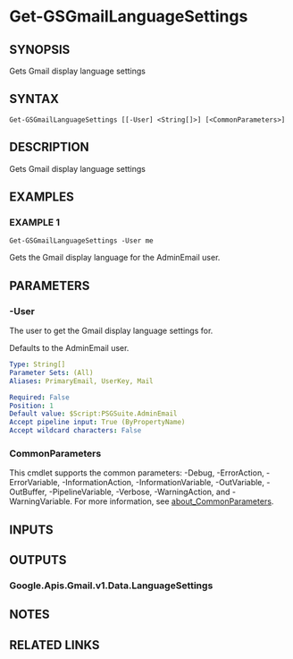 # Get-GSGmailLanguageSettings

## SYNOPSIS
Gets Gmail display language settings

## SYNTAX

```
Get-GSGmailLanguageSettings [[-User] <String[]>] [<CommonParameters>]
```

## DESCRIPTION
Gets Gmail display language settings

## EXAMPLES

### EXAMPLE 1
```
Get-GSGmailLanguageSettings -User me
```

Gets the Gmail display language for the AdminEmail user.

## PARAMETERS

### -User
The user to get the Gmail display language settings for.

Defaults to the AdminEmail user.

```yaml
Type: String[]
Parameter Sets: (All)
Aliases: PrimaryEmail, UserKey, Mail

Required: False
Position: 1
Default value: $Script:PSGSuite.AdminEmail
Accept pipeline input: True (ByPropertyName)
Accept wildcard characters: False
```

### CommonParameters
This cmdlet supports the common parameters: -Debug, -ErrorAction, -ErrorVariable, -InformationAction, -InformationVariable, -OutVariable, -OutBuffer, -PipelineVariable, -Verbose, -WarningAction, and -WarningVariable. For more information, see [about_CommonParameters](http://go.microsoft.com/fwlink/?LinkID=113216).

## INPUTS

## OUTPUTS

### Google.Apis.Gmail.v1.Data.LanguageSettings
## NOTES

## RELATED LINKS
